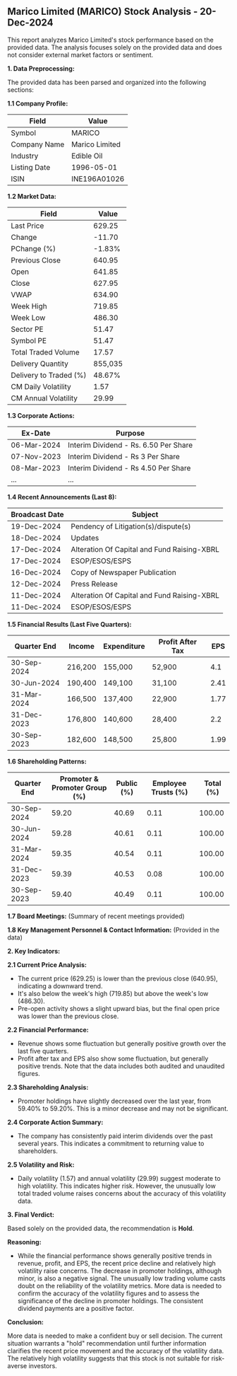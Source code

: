 ## Marico Limited (MARICO) Stock Analysis - 20-Dec-2024

This report analyzes Marico Limited's stock performance based on the provided data.  The analysis focuses solely on the provided data and does not consider external market factors or sentiment.

**1. Data Preprocessing:**

The provided data has been parsed and organized into the following sections:

**1.1 Company Profile:**

| Field             | Value                     |
|----------------------|--------------------------|
| Symbol              | MARICO                    |
| Company Name        | Marico Limited            |
| Industry            | Edible Oil                |
| Listing Date        | 1996-05-01                |
| ISIN                | INE196A01026              |


**1.2 Market Data:**

| Field                | Value     |
|-----------------------|------------|
| Last Price            | 629.25     |
| Change                | -11.70     |
| PChange (%)           | -1.83%     |
| Previous Close        | 640.95     |
| Open                  | 641.85     |
| Close                 | 627.95     |
| VWAP                  | 634.90     |
| Week High             | 719.85     |
| Week Low              | 486.30     |
| Sector PE             | 51.47     |
| Symbol PE             | 51.47     |
| Total Traded Volume   | 17.57     | (Note: This seems unusually low, potential data error)
| Delivery Quantity     | 855,035   |
| Delivery to Traded (%)| 48.67%    |
| CM Daily Volatility   | 1.57      |
| CM Annual Volatility  | 29.99     |


**1.3 Corporate Actions:**

| Ex-Date       | Purpose                               |
|---------------|---------------------------------------|
| 06-Mar-2024   | Interim Dividend - Rs. 6.50 Per Share |
| 07-Nov-2023   | Interim Dividend - Rs 3 Per Share      |
| 08-Mar-2023   | Interim Dividend - Rs 4.50 Per Share |
| ...           | ...                                   |  (Further historical dividend data available)


**1.4 Recent Announcements (Last 8):**

| Broadcast Date    | Subject                                      |
|--------------------|----------------------------------------------|
| 19-Dec-2024       | Pendency of Litigation(s)/dispute(s)          |
| 18-Dec-2024       | Updates                                       |
| 17-Dec-2024       | Alteration Of Capital and Fund Raising-XBRL    |
| 17-Dec-2024       | ESOP/ESOS/ESPS                               |
| 16-Dec-2024       | Copy of Newspaper Publication                 |
| 12-Dec-2024       | Press Release                                  |
| 11-Dec-2024       | Alteration Of Capital and Fund Raising-XBRL    |
| 11-Dec-2024       | ESOP/ESOS/ESPS                               |


**1.5 Financial Results (Last Five Quarters):**

| Quarter End      | Income     | Expenditure | Profit After Tax | EPS     |
|-----------------|------------|-------------|-----------------|---------|
| 30-Sep-2024     | 216,200    | 155,000      | 52,900           | 4.1     |
| 30-Jun-2024     | 190,400    | 149,100      | 31,100           | 2.41    |
| 31-Mar-2024     | 166,500    | 137,400      | 22,900           | 1.77    |
| 31-Dec-2023     | 176,800    | 140,600      | 28,400           | 2.2     |
| 30-Sep-2023     | 182,600    | 148,500      | 25,800           | 1.99    |


**1.6 Shareholding Patterns:**

| Quarter End      | Promoter & Promoter Group (%) | Public (%) | Employee Trusts (%) | Total (%) |
|-----------------|-----------------------------|------------|--------------------|-----------|
| 30-Sep-2024     | 59.20                         | 40.69      | 0.11               | 100.00    |
| 30-Jun-2024     | 59.28                         | 40.61      | 0.11               | 100.00    |
| 31-Mar-2024     | 59.35                         | 40.54      | 0.11               | 100.00    |
| 31-Dec-2023     | 59.39                         | 40.53      | 0.08               | 100.00    |
| 30-Sep-2023     | 59.40                         | 40.49      | 0.11               | 100.00    |


**1.7 Board Meetings:** (Summary of recent meetings provided)


**1.8 Key Management Personnel & Contact Information:** (Provided in the data)


**2. Key Indicators:**

**2.1 Current Price Analysis:**

* The current price (629.25) is lower than the previous close (640.95), indicating a downward trend.
* It's also below the week's high (719.85) but above the week's low (486.30).
* Pre-open activity shows a slight upward bias, but the final open price was lower than the previous close.

**2.2 Financial Performance:**

* Revenue shows some fluctuation but generally positive growth over the last five quarters.
* Profit after tax and EPS also show some fluctuation, but generally positive trends.  Note that the data includes both audited and unaudited figures.

**2.3 Shareholding Analysis:**

* Promoter holdings have slightly decreased over the last year, from 59.40% to 59.20%. This is a minor decrease and may not be significant.

**2.4 Corporate Action Summary:**

* The company has consistently paid interim dividends over the past several years.  This indicates a commitment to returning value to shareholders.

**2.5 Volatility and Risk:**

* Daily volatility (1.57) and annual volatility (29.99) suggest moderate to high volatility.  This indicates higher risk.  However, the unusually low total traded volume raises concerns about the accuracy of this volatility data.

**3. Final Verdict:**

Based solely on the provided data, the recommendation is **Hold**.

**Reasoning:**

* While the financial performance shows generally positive trends in revenue, profit, and EPS, the recent price decline and relatively high volatility raise concerns.  The decrease in promoter holdings, although minor, is also a negative signal.  The unusually low trading volume casts doubt on the reliability of the volatility metrics.  More data is needed to confirm the accuracy of the volatility figures and to assess the significance of the decline in promoter holdings.  The consistent dividend payments are a positive factor.

**Conclusion:**

More data is needed to make a confident buy or sell decision.  The current situation warrants a "hold" recommendation until further information clarifies the recent price movement and the accuracy of the volatility data.  The relatively high volatility suggests that this stock is not suitable for risk-averse investors.
